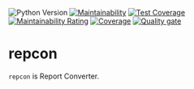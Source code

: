 ![Python Version][python_version]
[![Maintainability][cc_maint_badge]][cc_maint] [![Test Coverage][cc_cov_badge]][cc_cov]
[![Maintainability Rating][sc_maint_badge]][sc_project_maint] [![Coverage][sc_coverage_badge]][sc_project_coverage] [![Quality gate][sc_quality_gate_badge]][sc_project_overview]

[python_version]: https://img.shields.io/badge/python-3.6%20%7C%203.7%20%7C%203.8%20%7C%203.9%20%7C%203.10-blue
[cc_maint_badge]: https://api.codeclimate.com/v1/badges/c13dfea917b777ee090c/maintainability
[cc_maint]: https://codeclimate.com/github/kai2nenobu/repcon/maintainability
[cc_cov_badge]: https://api.codeclimate.com/v1/badges/c13dfea917b777ee090c/test_coverage
[cc_cov]: https://codeclimate.com/github/kai2nenobu/repcon/test_coverage
[sc_maint_badge]: https://sonarcloud.io/api/project_badges/measure?project=kai2nenobu_repcon&metric=sqale_rating
[sc_coverage_badge]: https://sonarcloud.io/api/project_badges/measure?project=kai2nenobu_repcon&metric=coverage
[sc_quality_gate_badge]: https://sonarcloud.io/api/project_badges/quality_gate?project=kai2nenobu_repcon
[sc_project_maint]: https://sonarcloud.io/component_measures?id=kai2nenobu_repcon&metric=Maintainability
[sc_project_coverage]: https://sonarcloud.io/component_measures?id=kai2nenobu_repcon&metric=coverage&view=list
[sc_project_overview]: https://sonarcloud.io/project/overview?id=kai2nenobu_repcon

# repcon

`repcon` is Report Converter.
